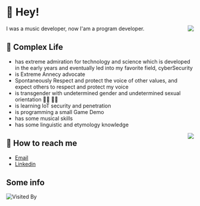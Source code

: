 # 👋 Hey!

<img align="right" src="https://github-readme-stats.vercel.app/api?username=Valkierja&show_icons=true&icon_color=0366d6&text_color=24292e&bg_color=ffffff&hide_title=true" />

I was a music developer, now I'am a program developer.

## 💬 Complex Life

<!-- * has a black childhood depicted in 300,000 words, may hit the bottom line then go crazy by incident, if this happens, please forgive me, I'm very sorry about that. -->
* has extreme admiration for technology and science which is developed in the early years and eventually led into my favorite field, cyberSecurity
* is Extreme Annecy advocate
* Spontaneously Respect and protect the voice of other values, and expect others to respect and protect my voice
* is transgender with undetermined gender and undetermined sexual orientation 🏳️‍⚧️ 🏳️‍🌈
* is learning IoT security and penetration
* is programming a small Game Demo
* has some musical skills
* has some linguistic and etymology knowledge

<img align="right" src="https://github-readme-stats.vercel.app/api/top-langs/?username=Valkierja&layout=compact"/>

## 📮 How to reach me

-  [Email](mailto:ksxmyqj@gmail.com)
-  [Linkedin](https://www.linkedin.com/in/jinglong-xie-33b747236/)

## Some info

![Visited By](https://count.getloli.com/get/@Valkierja?theme=gelbooru)
